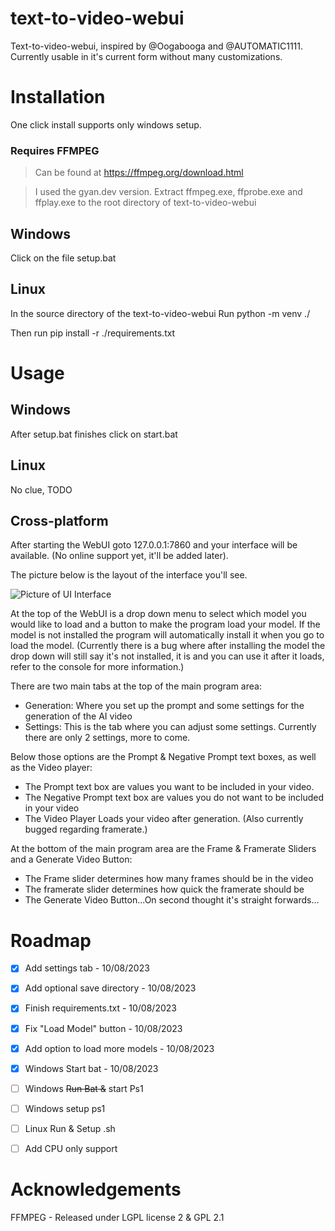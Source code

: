 # text-to-video-webui
Text-to-video-webui, inspired by @Oogabooga and @AUTOMATIC1111. Currently usable in it's current form without many customizations. 

# Installation
One click install supports only windows setup.

### Requires FFMPEG
  > Can be found at https://ffmpeg.org/download.html

  > I used the gyan.dev version. Extract ffmpeg.exe, ffprobe.exe and ffplay.exe to the root directory of text-to-video-webui

## Windows
  Click on the file setup.bat   

## Linux
  In the source directory of the text-to-video-webui
  Run python -m venv ./

  Then run
  pip install -r ./requirements.txt
 

# Usage

## Windows
  After setup.bat finishes click on start.bat

## Linux
  No clue, TODO

## Cross-platform
After starting the WebUI goto 127.0.0.1:7860 and your interface will be available. (No online support yet, it'll be added later).

The picture below is the layout of the interface you'll see.

![Picture of UI Interface](https://github.com/CharlesDowling/text-to-video-webui/assets/121833213/ff87e372-191d-478a-bc2b-a5378f7a97e4)

At the top of the WebUI is a drop down menu to select which model you would like to load and a button to make the program load your model. If the model is not installed the program will automatically install it when you go to load the model. (Currently there is a bug where after installing the model the drop down will still say it's not installed, it is and you can use it after it loads, refer to the console for more information.)

There are two main tabs at the top of the main program area: 
- Generation: Where you set up the prompt and some settings for the generation of the AI video
- Settings: This is the tab where you can adjust some settings. Currently there are only 2 settings, more to come.

Below those options are the Prompt & Negative Prompt text boxes, as well as the Video player:
- The Prompt text box are values you want to be included in your video.
- The Negative Prompt text box are values you do not want to be included in your video
- The Video Player Loads your video after generation. (Also currently bugged regarding framerate.)

At the bottom of the main program area are the Frame & Framerate Sliders and a Generate Video Button:
- The Frame slider determines how many frames should be in the video
- The framerate slider determines how quick the framerate should be
- The Generate Video Button...On second thought it's straight forwards...

# Roadmap
- [X]  Add settings tab - 10/08/2023
- [X]  Add optional save directory - 10/08/2023
- [X]  Finish requirements.txt - 10/08/2023
- [X]  Fix "Load Model" button - 10/08/2023
- [X]  Add option to load more models - 10/08/2023
- [X]  Windows Start bat - 10/08/2023
- [ ]  Windows ~~Run Bat &~~ start Ps1
- [ ]  Windows setup ps1
- [ ]  Linux Run & Setup .sh
- [ ]  Add CPU only support


# Acknowledgements
FFMPEG - Released under LGPL license 2 & GPL 2.1
